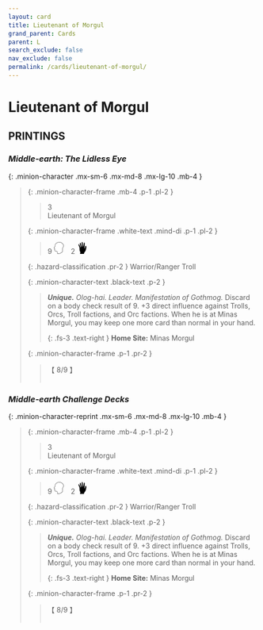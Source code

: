 ```yaml
---
layout: card
title: Lieutenant of Morgul
grand_parent: Cards
parent: L
search_exclude: false
nav_exclude: false
permalink: /cards/lieutenant-of-morgul/
---
```


# Lieutenant of Morgul


## PRINTINGS


### _Middle-earth: The Lidless Eye_

{: .minion-character .mx-sm-6 .mx-md-8 .mx-lg-10 .mb-4 }
> {: .minion-character-frame .mb-4 .p-1 .pl-2 }
> > <div class="hazard-mp">3</div>
> > <div class="card-name">Lieutenant of Morgul</div>
>
> {: .minion-character-frame .white-text .mind-di .p-1 .pl-2 }
> > 9 ![](/assets/images/mind.svg)&emsp;2 ![](/assets/images/di.svg)
>
> {: .hazard-classification .pr-2 }
> Warrior/Ranger Troll
>
> {: .minion-character-text .black-text .p-2 }
> > _**Unique.**_ _Olog-hai._ _Leader._ _Manifestation of Gothmog._ Discard on a body check result of 9. +3 direct influence against Trolls, Orcs, Troll factions, and Orc factions. When he is at Minas Morgul, you may keep one more card than normal in your hand.   
> > 
> > {: .fs-3 .text-right } 
> > **Home Site:** Minas Morgul 
>
> {: .minion-character-frame .p-1 .pr-2 }
> > <div class="card-shield">【 8/9 】</div>
> > <div class="card-corruption-white">&nbsp;</div>

### _Middle-earth Challenge Decks_

{: .minion-character-reprint .mx-sm-6 .mx-md-8 .mx-lg-10 .mb-4 }
> {: .minion-character-frame .mb-4 .p-1 .pl-2 }
> > <div class="hazard-mp">3</div>
> > <div class="card-name">Lieutenant of Morgul</div>
>
> {: .minion-character-frame .white-text .mind-di .p-1 .pl-2 }
> > 9 ![](/assets/images/mind.svg)&emsp;2 ![](/assets/images/di.svg)
>
> {: .hazard-classification .pr-2 }
> Warrior/Ranger Troll
>
> {: .minion-character-text .black-text .p-2 }
> > _**Unique.**_ _Olog-hai._ _Leader._ _Manifestation of Gothmog._ Discard on a body check result of 9. +3 direct influence against Trolls, Orcs, Troll factions, and Orc factions. When he is at Minas Morgul, you may keep one more card than normal in your hand.   
> > 
> > {: .fs-3 .text-right } 
> > **Home Site:** Minas Morgul 
>
> {: .minion-character-frame .p-1 .pr-2 }
> > <div class="card-shield">【 8/9 】</div>
> > <div class="card-corruption-white">&nbsp;</div>
